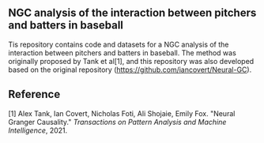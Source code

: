 ## NGC analysis of the interaction between pitchers and batters in baseball

Tis repository contains code and datasets for a NGC analysis of the interaction between pitchers and batters in baseball. The method was originally proposed by Tank et al[1], and this repository was also developed based on the original repository  (https://github.com/iancovert/Neural-GC). 

## Reference
[1] Alex Tank, Ian Covert, Nicholas Foti, Ali Shojaie, Emily Fox. "Neural Granger Causality." *Transactions on Pattern Analysis and Machine Intelligence*, 2021.
